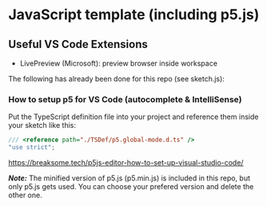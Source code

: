 # JavaScript template (including p5.js)

## Useful VS Code Extensions
 - LivePreview (Microsoft): preview browser inside workspace

The following has already been done for this repo (see sketch.js):

### How to setup p5 for VS Code (autocomplete & IntelliSense)
Put the TypeScript definition file into your project and reference them inside your sketch like this:

```js
/// <reference path="./TSDef/p5.global-mode.d.ts" />
"use strict";
```

<https://breaksome.tech/p5js-editor-how-to-set-up-visual-studio-code/>

***Note:***
The minified version of p5.js (p5.min.js) is included in this repo, but only p5.js gets used. You can choose your prefered version and delete the other one.
